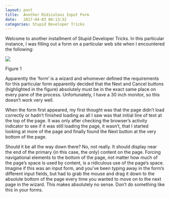 ```yaml
---
layout: post
title:  Another Ridiculous Input Form
date:   2017-04-03 00:13:32
categories: Stupid Developer Tricks
---
```

Welcome to another installment of Stupid Developer Tricks. In this particular instance, I was filling out a form on a particular web site when I encountered the following:

![](images/stories/2017/ridiculous-form-01.png)

Figure 1

Apparently the ‘form’ is a wizard and whomever defined the requirements for this particular form apparently decided that the Next and Cancel buttons (highlighted in the figure) absolutely must be in the exact same place on every pane of the process. Unfortunately, I have a 30 inch monitor, so this doesn’t work very well.

When the form first appeared, my first thought was that the page didn’t load correctly or hadn’t finished loading as all I saw was that initial line of text at the top of the page. It was only after checking the browser’s activity indicator to see if it was still loading the page, it wasn’t, that I started looking at more of the page and finally found the Next button at the very bottom of the page.

Should it be all the way down there? No, not really. It should display near the end of the primary (in this case, the only) content on the page. Forcing navigational elements to the bottom of the page, not matter how much of the page’s space is used by content, is a ridiculous use of the page’s space. Imagine if this was an input form, and you’ve been typing away in the form’s different input fields, but had to grab the mouse and drag it down to the absolute bottom of the page every time you wanted to move on to the next page in the wizard. This makes absolutely no sense. Don’t do something like this in your forms.